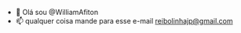 - 👋 Olá sou @WilliamAfiton
- 📫 qualquer coisa mande para esse e-mail reibolinhajp@gmail.com

<!---
WilliamAfiton/WilliamAfiton is a ✨ special ✨ repository because its `README.md` (this file) appears on your GitHub profile.
You can click the Preview link to take a look at your changes.
--->
